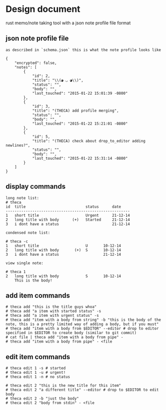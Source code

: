 # Design document

rust memo/note taking tool with a json note profile file format

## json note profile file

	as described in `schema.json` this is what the note profile looks like

    {
	    "encrypted": false,
	    "notes": [
		    {
		        "id": 2,
		        "title": "\\(◕ ◡ ◕\\)",
		        "status": "",
		        "body": "",
		        "last_touched": "2015-01-22 15:01:39 -0800"
		    },
		    {
		        "id": 3,
		        "title": "(THECA) add profile merging",
		        "status": "",
		        "body": "",
		        "last_touched": "2015-01-22 15:21:01 -0800"
		    },
		    {
		        "id": 5,
		        "title": "(THECA) check about drop_to_editor adding newlines?",
		        "status": "",
		        "body": "",
		        "last_touched": "2015-01-22 15:31:14 -0800"
		    }
        ]
    }

## display commands

	long note list:
    # theca
    id  title                           status      date
    --------------------------------------------------------
    1   short title                     Urgent      21-12-14
    2   long title with body      (+)   Started     21-12-14
    3   i dont have a status                        21-12-14

	condensed note list:

    # theca -c
    1   short title                     U       10-12-14
    2   long title with body       (+)  S       10-12-14
    3   i dont have a status                    21-12-14

	view single note:

    # theca 1
    2   long title with body            S       10-12-14
        This is the body!

## add item commands

    # theca add "this is the title guys whoa"
    # theca add "a item with started status" -s
    # theca add "a item with urgent status" -s
    # theca add "item with a body from string" -b "this is the body of the note, this is a pretty limited way of adding a body, but if you must"
    # theca add "item with a body from $EDITOR" --editor # drop to editor specified in $EDITOR to create body (similar to git commit)
    # cat file | theca add "item with a body from pipe" -
    # theca add "item with a body from pipe" - <file 

## edit item commands

    # theca edit 1 -s # started
    # theca edit 1 -u # urgent!
    # theca edit 1 -n # no status

    # theca edit 2 "this is the new title for this item"
    # theca edit 2 "a different title" --editor # drop to $EDITOR to edit body
    # theca edit 2 -b "just the body"
    # theca edit 2 "body from stdin" - <file

